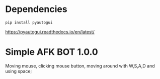 # Dependencies
 ```pip install pyautogui ```
 
 https://pyautogui.readthedocs.io/en/latest/

# Simple AFK BOT 1.0.0
 Moving mouse, clicking mouse button, moving around with W,S,A,D and using space;
